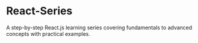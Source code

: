 # React-Series
A step-by-step React.js learning series covering fundamentals to advanced concepts with practical examples.
